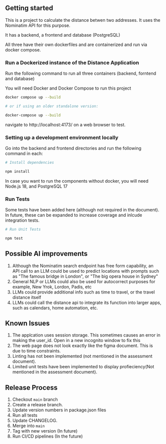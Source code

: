 ## Getting started
This is a project to calculate the distance betwen two addresses. It uses the Nominatim API for this purpose.

It has a backend, a frontend and database (PostgreSQL)

All three have their own dockerfiles and are containerized and run via docker compose.


### Run a Dockerized instance of the Distance Application
Run the following command to run all three containers (backend, forntend and database)

You will need Docker and Docker Compose to run this project

```bash
docker compose up --build

# or if using an older standalone version:

docker-compose up --build
```

navigate to http://localhost:4173/  on a web browser to test.

### Setting up a development environment locally

Go into the backend and frontend directories and run the following command in each:

```bash
# Install dependencies

npm install
```

In case you want to run the components without docker, you will need Node.js 18, and PostgreSQL 17

### Run Tests

Some tests have been added here (although not required in the document).
In future, these can be expanded to increase coverage and inlcude integration tests.

```bash
# Run Unit Tests

npm test
```

## Possible AI improvements
1. Although the Nominatim search endpoint has free form capability, an API call to an LLM could be used to predict locations with prompts
such as "The famous bridge in London", or "The big opera house in Sydney"
2. General NLP or LLMs could also be used for autocorrect purposes for example, New Yrok, Lordon, Padis, etc
3. LLMs could provide additional info such as time to travel, or the travel distance itself
4. LLMs could call the distance api to integrate its function into larger apps, such as calendars, home automation, etc.


## Known Issues
1. The applcation uses session storage. This sometimes causes an error in making the user_id. Open in a new incognito window to fix this
2. The web page does not look exactly like the figma document. This is due to time constraints.
3. Linting has not been implemented (not mentioned in the assessment document).
4. Limited unit tests have been implemented to display profieciency(Not mentioned in the assessment document).



## Release Process
1. Checkout `main` branch
2. Create a release branch.
3. Update version numbers in package.json files
4. Run all tests
5. Update CHANGELOG.
5. Merge into `main`
6. Tag with new version (In future)
6. Run CI/CD pipelines (In the future)